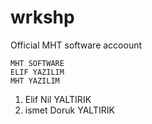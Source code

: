 # wrkshp
Official MHT software accoount

    MHT SOFTWARE
    ELIF YAZILIM
    MHT YAZILIM

1. Elif Nil YALTIRIK
2. ismet Doruk YALTIRIK